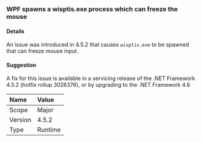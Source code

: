 ### WPF spawns a wisptis.exe process which can freeze the mouse

#### Details

An issue was introduced in 4.5.2 that causes <code>wisptis.exe</code> to be spawned that can freeze mouse input.

#### Suggestion

A fix for this issue is available in a servicing release of the .NET Framework 4.5.2 (hotfix rollup 3026376), or by upgrading to the .NET Framework 4.6

| Name    | Value       |
|:--------|:------------|
| Scope   |Major|
|Version|4.5.2|
|Type|Runtime|
